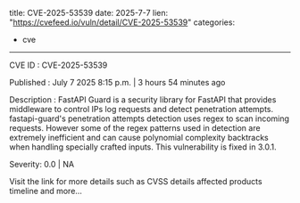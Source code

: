  
title: CVE-2025-53539
date: 2025-7-7
lien: "https://cvefeed.io/vuln/detail/CVE-2025-53539"
categories:
  - cve
---

CVE ID : CVE-2025-53539

Published :  July 7
2025
8:15 p.m. | 3 hours
54 minutes ago

Description : FastAPI Guard is a security library for FastAPI that provides middleware to control IPs
log requests
and detect penetration attempts. fastapi-guard's penetration attempts detection uses regex to scan incoming requests. However
some of the regex patterns used in detection are extremely inefficient and can cause polynomial complexity backtracks when handling specially crafted inputs. This vulnerability is fixed in 3.0.1.

Severity: 0.0 | NA

Visit the link for more details
such as CVSS details
affected products
timeline
and more...
